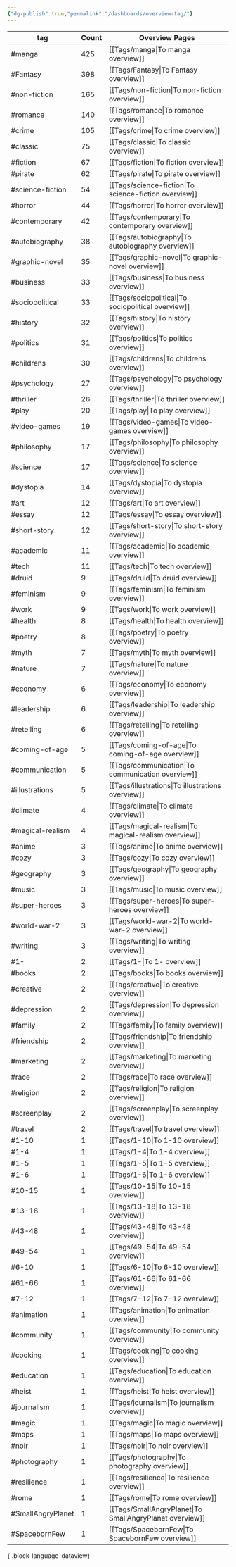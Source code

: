 ```yaml
---
{"dg-publish":true,"permalink":"/dashboards/overview-tag/"}
---
```



| tag               | Count | Overview Pages                                          |
| ----------------- | ----- | ------------------------------------------------------- |
| #manga            | 425   | [[Tags/manga\|To manga overview]]                       |
| #Fantasy          | 398   | [[Tags/Fantasy\|To Fantasy overview]]                   |
| #non-fiction      | 165   | [[Tags/non-fiction\|To non-fiction overview]]           |
| #romance          | 140   | [[Tags/romance\|To romance overview]]                   |
| #crime            | 105   | [[Tags/crime\|To crime overview]]                       |
| #classic          | 75    | [[Tags/classic\|To classic overview]]                   |
| #fiction          | 67    | [[Tags/fiction\|To fiction overview]]                   |
| #pirate           | 62    | [[Tags/pirate\|To pirate overview]]                     |
| #science-fiction  | 54    | [[Tags/science-fiction\|To science-fiction overview]]   |
| #horror           | 44    | [[Tags/horror\|To horror overview]]                     |
| #contemporary     | 42    | [[Tags/contemporary\|To contemporary overview]]         |
| #autobiography    | 38    | [[Tags/autobiography\|To autobiography overview]]       |
| #graphic-novel    | 35    | [[Tags/graphic-novel\|To graphic-novel overview]]       |
| #business         | 33    | [[Tags/business\|To business overview]]                 |
| #sociopolitical   | 33    | [[Tags/sociopolitical\|To sociopolitical overview]]     |
| #history          | 32    | [[Tags/history\|To history overview]]                   |
| #politics         | 31    | [[Tags/politics\|To politics overview]]                 |
| #childrens        | 30    | [[Tags/childrens\|To childrens overview]]               |
| #psychology       | 27    | [[Tags/psychology\|To psychology overview]]             |
| #thriller         | 26    | [[Tags/thriller\|To thriller overview]]                 |
| #play             | 20    | [[Tags/play\|To play overview]]                         |
| #video-games      | 19    | [[Tags/video-games\|To video-games overview]]           |
| #philosophy       | 17    | [[Tags/philosophy\|To philosophy overview]]             |
| #science          | 17    | [[Tags/science\|To science overview]]                   |
| #dystopia         | 14    | [[Tags/dystopia\|To dystopia overview]]                 |
| #art              | 12    | [[Tags/art\|To art overview]]                           |
| #essay            | 12    | [[Tags/essay\|To essay overview]]                       |
| #short-story      | 12    | [[Tags/short-story\|To short-story overview]]           |
| #academic         | 11    | [[Tags/academic\|To academic overview]]                 |
| #tech             | 11    | [[Tags/tech\|To tech overview]]                         |
| #druid            | 9     | [[Tags/druid\|To druid overview]]                       |
| #feminism         | 9     | [[Tags/feminism\|To feminism overview]]                 |
| #work             | 9     | [[Tags/work\|To work overview]]                         |
| #health           | 8     | [[Tags/health\|To health overview]]                     |
| #poetry           | 8     | [[Tags/poetry\|To poetry overview]]                     |
| #myth             | 7     | [[Tags/myth\|To myth overview]]                         |
| #nature           | 7     | [[Tags/nature\|To nature overview]]                     |
| #economy          | 6     | [[Tags/economy\|To economy overview]]                   |
| #leadership       | 6     | [[Tags/leadership\|To leadership overview]]             |
| #retelling        | 6     | [[Tags/retelling\|To retelling overview]]               |
| #coming-of-age    | 5     | [[Tags/coming-of-age\|To coming-of-age overview]]       |
| #communication    | 5     | [[Tags/communication\|To communication overview]]       |
| #illustrations    | 5     | [[Tags/illustrations\|To illustrations overview]]       |
| #climate          | 4     | [[Tags/climate\|To climate overview]]                   |
| #magical-realism  | 4     | [[Tags/magical-realism\|To magical-realism overview]]   |
| #anime            | 3     | [[Tags/anime\|To anime overview]]                       |
| #cozy             | 3     | [[Tags/cozy\|To cozy overview]]                         |
| #geography        | 3     | [[Tags/geography\|To geography overview]]               |
| #music            | 3     | [[Tags/music\|To music overview]]                       |
| #super-heroes     | 3     | [[Tags/super-heroes\|To super-heroes overview]]         |
| #world-war-2      | 3     | [[Tags/world-war-2\|To world-war-2 overview]]           |
| #writing          | 3     | [[Tags/writing\|To writing overview]]                   |
| #1-               | 2     | [[Tags/1-\|To 1- overview]]                             |
| #books            | 2     | [[Tags/books\|To books overview]]                       |
| #creative         | 2     | [[Tags/creative\|To creative overview]]                 |
| #depression       | 2     | [[Tags/depression\|To depression overview]]             |
| #family           | 2     | [[Tags/family\|To family overview]]                     |
| #friendship       | 2     | [[Tags/friendship\|To friendship overview]]             |
| #marketing        | 2     | [[Tags/marketing\|To marketing overview]]               |
| #race             | 2     | [[Tags/race\|To race overview]]                         |
| #religion         | 2     | [[Tags/religion\|To religion overview]]                 |
| #screenplay       | 2     | [[Tags/screenplay\|To screenplay overview]]             |
| #travel           | 2     | [[Tags/travel\|To travel overview]]                     |
| #1-10             | 1     | [[Tags/1-10\|To 1-10 overview]]                         |
| #1-4              | 1     | [[Tags/1-4\|To 1-4 overview]]                           |
| #1-5              | 1     | [[Tags/1-5\|To 1-5 overview]]                           |
| #1-6              | 1     | [[Tags/1-6\|To 1-6 overview]]                           |
| #10-15            | 1     | [[Tags/10-15\|To 10-15 overview]]                       |
| #13-18            | 1     | [[Tags/13-18\|To 13-18 overview]]                       |
| #43-48            | 1     | [[Tags/43-48\|To 43-48 overview]]                       |
| #49-54            | 1     | [[Tags/49-54\|To 49-54 overview]]                       |
| #6-10             | 1     | [[Tags/6-10\|To 6-10 overview]]                         |
| #61-66            | 1     | [[Tags/61-66\|To 61-66 overview]]                       |
| #7-12             | 1     | [[Tags/7-12\|To 7-12 overview]]                         |
| #animation        | 1     | [[Tags/animation\|To animation overview]]               |
| #community        | 1     | [[Tags/community\|To community overview]]               |
| #cooking          | 1     | [[Tags/cooking\|To cooking overview]]                   |
| #education        | 1     | [[Tags/education\|To education overview]]               |
| #heist            | 1     | [[Tags/heist\|To heist overview]]                       |
| #journalism       | 1     | [[Tags/journalism\|To journalism overview]]             |
| #magic            | 1     | [[Tags/magic\|To magic overview]]                       |
| #maps             | 1     | [[Tags/maps\|To maps overview]]                         |
| #noir             | 1     | [[Tags/noir\|To noir overview]]                         |
| #photography      | 1     | [[Tags/photography\|To photography overview]]           |
| #resilience       | 1     | [[Tags/resilience\|To resilience overview]]             |
| #rome             | 1     | [[Tags/rome\|To rome overview]]                         |
| #SmallAngryPlanet | 1     | [[Tags/SmallAngryPlanet\|To SmallAngryPlanet overview]] |
| #SpacebornFew     | 1     | [[Tags/SpacebornFew\|To SpacebornFew overview]]         |

{ .block-language-dataview}